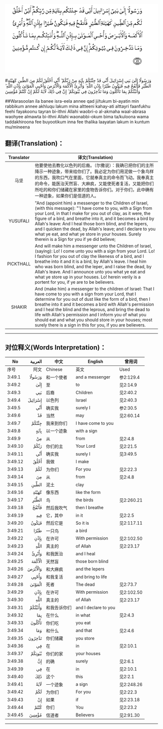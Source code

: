 ![003:049](images/003_049.gif)

#وَرَسُولًا إِلَىٰ بَنِي إِسْرَائِيلَ أَنِّي قَدْ جِئْتُكُمْ بِآيَةٍ مِنْ رَبِّكُمْ ۖ أَنِّي أَخْلُقُ لَكُمْ مِنَ الطِّينِ كَهَيْئَةِ الطَّيْرِ فَأَنْفُخُ فِيهِ فَيَكُونُ طَيْرًا بِإِذْنِ اللَّهِ ۖ وَأُبْرِئُ الْأَكْمَهَ وَالْأَبْرَصَ وَأُحْيِي الْمَوْتَىٰ بِإِذْنِ اللَّهِ ۖ وَأُنَبِّئُكُمْ بِمَا تَأْكُلُونَ وَمَا تَدَّخِرُونَ فِي بُيُوتِكُمْ ۚ إِنَّ فِي ذَٰلِكَ لَآيَةً لَكُمْ إِنْ كُنْتُمْ مُؤْمِنِينَ 

##Warasoolan ila banee isra-eela annee qad ji/tukum bi-ayatin min rabbikum annee akhluqu lakum mina altteeni kahay-ati alttayri faanfukhu feehi fayakoonu tayran bi-ithni Allahi waobri-o al-akmaha waal-abrasa waohyee almawta bi-ithni Allahi waonabbi-okum bima ta/kuloona wama taddakhiroona fee buyootikum inna fee thalika laayatan lakum in kuntum mu/mineena 

## 翻译(Translation)：

| Translator | 译文(Translation)                                            |
| :--------: | ------------------------------------------------------------ |
|    马坚    | 他要使他去教化以色列的后裔。（尔撒说）：我确已把你们的主所降示一种迹象，带来给你们了。我必定为你们用泥做一个象鸟样的东西，我吹口气在里面，它就奉真主的命令而飞动。我奉真主的命令，能医治天然盲、大麻疯，又能使死者复活，又能把你们所吃的和你们储藏在家里的食物告诉你们。对于你们，此中确有一种迹象，如果你们是信道的人。 |
|  YUSUFALI  | "And (appoint him) a messenger to the Children of Israel, (with this message): "'I have come to you, with a Sign from your Lord, in that I make for you out of clay, as it were, the figure of a bird, and breathe into it, and it becomes a bird by Allah's leave: And I heal those born blind, and the lepers, and I quicken the dead, by Allah's leave; and I declare to you what ye eat, and what ye store in your houses. Surely therein is a Sign for you if ye did believe; |
| PICKTHALL  | And will make him a messenger unto the Children of Israel, (saying): Lo! I come unto you with a sign from your Lord. Lo! I fashion for you out of clay the likeness of a bird, and I breathe into it and it is a bird, by Allah's leave. I heal him who was born blind, and the leper, and I raise the dead, by Allah's leave. And I announce unto you what ye eat and what ye store up in your houses. Lo! herein verily is a portent for you, if ye are to be believers. |
|   SHAKIR   | And (make him) a messenger to the children of Israel: That I have come to you with a sign from your Lord, that I determine for you out of dust like the form of a bird, then I breathe into it and it becomes a bird with Allah's permission and I heal the blind and the leprous, and bring the dead to life with Allah's permission and I inform you of what you should eat and what you should store in your houses; most surely there is a sign in this for you, if you are believers. |

---

## 对位释义(Words Interpretation)：

| No   | العربية | 中文    | English | 曾用词 |
| ---- | ------: | ------- | ------- | ------ |
| 序号 |    阿文 | Chinese | 英文    | Used   |
| 3:49.1  | وَرَسُولًا  | 和一个使者         | and a messenger      | 参2:129.4  |
| 3:49.2  | إِلَىٰ     | 至                 | to                   | 见2:14.9   |
| 3:49.3  | بَنِي     | 后裔               | Children             | 见2:40.2   |
| 3:49.4  | إِسْرَائِيلَ | 以色列             | Israel               | 见2:40.3   |
| 3:49.5  | أَنِّي     | 确实我             | surely I             | 参2:30.5   |
| 3:49.6  | قَدْ      | 当然               | may                  | 见2:60.14  |
| 3:49.7  | جِئْتُكُمْ   | 我来到你们         | I have come to you   |            |
| 3:49.8  | بِآيَةٍ    | 以一个迹象         | with a sign          |            |
| 3:49.9  | مِنْ      | 从                 | from                 | 见2:4.8    |
| 3:49.10 | رَبِّكُمْ    | 你们的主           | Your Lord            | 见2:21.5   |
| 3:49.11 | أَنِّي     | 确实我             | surely I             | 见3:49.5   |
| 3:49.12 | أَخْلُقُ    | 我做               | I make               |            |
| 3:49.13 | لَكُمْ     | 为你们             | For you              | 见2:22.3   |
| 3:49.14 | مِنَ      | 从                 | from                 | 见2:4.8    |
| 3:49.15 | الطِّينِ   | 泥土               | clay                 |            |
| 3:49.16 | كَهَيْئَةِ   | 像东西             | like the form        |            |
| 3:49.17 | الطَّيْرِ   | 鸟                 | the birds            | 见2:260.21 |
| 3:49.18 | فَأَنْفُخُ   | 然后我吹气         | then I breathe       |            |
| 3:49.19 | فِيهِ     | 它，其中           | in it                | 见2:2.5    |
| 3:49.20 | فَيَكُونُ   | 然后它是           | So it is             | 见2:117.11 |
| 3:49.21 | طَيْرًا    | 一只鸟             | a bird               |            |
| 3:49.22 | بِإِذْنِ    | 在许可             | With permission      | 见2:102.50 |
| 3:49.23 |    اللَّهِ | 真主的       | of Allah             | 见2:23.17  |
| 3:49.24 | وَأُبْرِئُ   | 和我医治           | and I heal           |            |
| 3:49.25 | الْأَكْمَهَ  | 天然盲             | those born blind     |            |
| 3:49.26 | وَالْأَبْرَصَ | 和大麻疯           | and the lepers       |            |
| 3:49.27 | وَأُحْيِي   | 和我复活           | and bring to life    |            |
| 3:49.28 | الْمَوْتَىٰ  | 死者               | The dead             | 见2:73.7   |
| 3:49.29 | بِإِذْنِ    | 在许可             | With permission      | 见2:102.50 |
| 3:49.30 |    اللَّهِ | 真主的       | of Allah             | 见2:23.17  |
| 3:49.31 | وَأُنَبِّئُكُمْ | 和我告诉你们       | and I declare to you |            |
| 3:49.32 | بِمَا     | 在什么             | in what              | 见2:4.3    |
| 3:49.33 | تَأْكُلُونَ  | 你们吃             | you eat              |            |
| 3:49.34 | وَمَا     | 和什么             | and that             | 见2:4.6    |
| 3:49.35 | تَدَّخِرُونَ  | 你们储藏           | you store            |            |
| 3:49.36 | فِي      | 在                 | in                   | 见2:10.1   |
| 3:49.37 | بُيُوتِكُمْ  | 你们的家           | your houses          |            |
| 3:49.38 | إِنَّ      | 的确               | surely               | 见2:6.1    |
| 3:49.39 | فِي      | 在                 | in                   | 见2:10.1   |
| 3:49.40 | ذَٰلِكَ     | 这个         | this                 | 见2:2.1    |
| 3:49.41 | لَآيَةً    | 一个迹象           | a sign               | 见2:248.26 |
| 3:49.42 | لَكُمْ     | 为你们             | For you              | 见2:22.3   |
| 3:49.43 | إِنْ      | 如果               | if                   | 见2:23.18  |
| 3:49.44 | كُنْتُمْ    | 你们               | You                  | 见2:23.2   |
| 3:49.45 | مُؤْمِنِينَ  | 信道者             | Believers            | 见2:91.30  |

---
